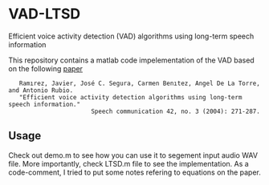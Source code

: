 # VAD-LTSD
Efficient voice activity detection (VAD) algorithms using long-term speech information

This repository contains a matlab code impelementation of the VAD based on the following [paper](http://www.sciencedirect.com/science/article/pii/S0167639303001201)

       Ramırez, Javier, José C. Segura, Carmen Benıtez, Angel De La Torre, and Antonio Rubio. 
       "Efficient voice activity detection algorithms using long-term speech information." 
                           Speech communication 42, no. 3 (2004): 271-287.
                    
  
## Usage
  
  Check out demo.m to see how you can use it to segement input audio WAV file.
  More importantly, check LTSD.m file to see the implementation. As a code-comment, I tried to put some notes refering to equations on the paper. 
